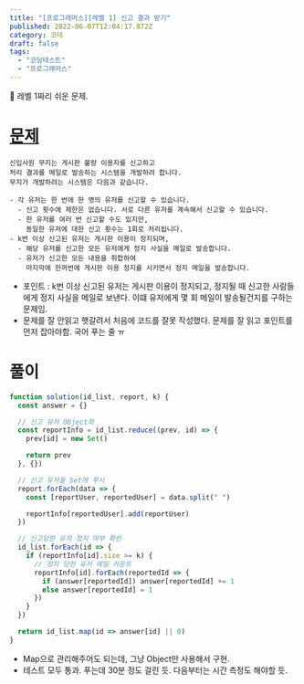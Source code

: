 ```yaml
---
title: "[프로그래머스][레벨 1] 신고 결과 받기"
published: 2022-06-07T12:04:17.872Z
category: 코테
draft: false
tags:
  - "코딩테스트"
  - "프로그래머스"
---
```


📕 레벨 1짜리 쉬운 문제.

# [문제](https://programmers.co.kr/learn/courses/30/lessons/92334?language=javascript)

```
신입사원 무지는 게시판 불량 이용자를 신고하고
처리 결과를 메일로 발송하는 시스템을 개발하려 합니다.
무지가 개발하려는 시스템은 다음과 같습니다.

- 각 유저는 한 번에 한 명의 유저를 신고할 수 있습니다.
  - 신고 횟수에 제한은 없습니다. 서로 다른 유저를 계속해서 신고할 수 있습니다.
  - 한 유저를 여러 번 신고할 수도 있지만,
    동일한 유저에 대한 신고 횟수는 1회로 처리됩니다.
- k번 이상 신고된 유저는 게시판 이용이 정지되며,
  - 해당 유저를 신고한 모든 유저에게 정지 사실을 메일로 발송합니다.
  - 유저가 신고한 모든 내용을 취합하여
    마지막에 한꺼번에 게시판 이용 정지를 시키면서 정지 메일을 발송합니다.
```

- 포인트 : k번 이상 신고된 유저는 게시판 이용이 정지되고, 정지될 때 신고한 사람들에게 정지 사실을 메일로 보낸다. 이떄 유저에게 몇 회 메일이 발송될건지를 구하는 문제임.
- 문제를 잘 안읽고 햇갈려서 처음에 코드를 잘못 작성했다. 문제를 잘 읽고 포인트를 먼저 잡아야함. 국어 푸는 줄 ㅠ

# 풀이

```js
function solution(id_list, report, k) {
  const answer = {}

  // 신고 유저 Object화
  const reportInfo = id_list.reduce((prev, id) => {
    prev[id] = new Set()

    return prev
  }, {})

  // 신고 유저들 Set에 푸시
  report.forEach(data => {
    const [reportUser, reportedUser] = data.split(" ")

    reportInfo[reportedUser].add(reportUser)
  })

  // 신고당한 유저 정지 여부 확인
  id_list.forEach(id => {
    if (reportInfo[id].size >= k) {
      // 정지 당한 유저 메일 카운트
      reportInfo[id].forEach(reportedId => {
        if (answer[reportedId]) answer[reportedId] += 1
        else answer[reportedId] = 1
      })
    }
  })

  return id_list.map(id => answer[id] || 0)
}
```

- Map으로 관리해주어도 되는데, 그냥 Object만 사용해서 구현.
- 테스트 모두 통과. 푸는데 30분 정도 걸린 듯. 다음부터는 시간 측정도 해야할 듯.
